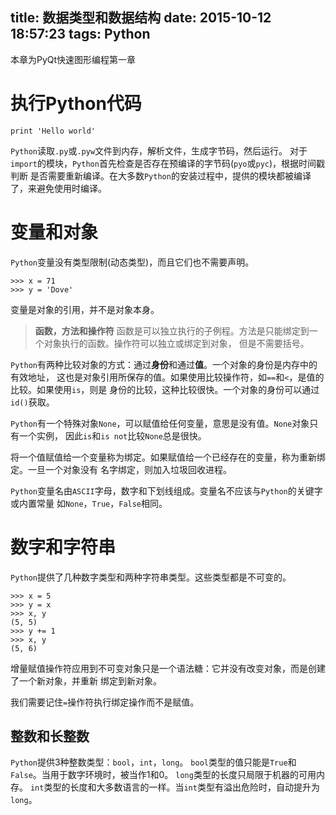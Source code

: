 title: 数据类型和数据结构
date: 2015-10-12 18:57:23
tags: Python
---

本章为PyQt快速图形编程第一章

# 执行Python代码

    print 'Hello world'

`Python`读取`.py`或`.pyw`文件到内存，解析文件，生成字节码，然后运行。
对于`import`的模块，`Python`首先检查是否存在预编译的字节码(`pyo`或`pyc`)，根据时间戳判断
是否需要重新编译。在大多数`Python`的安装过程中，提供的模块都被编译了，来避免使用时编译。

# 变量和对象

`Python`变量没有类型限制(动态类型)，而且它们也不需要声明。

    >>> x = 71
    >>> y = 'Dove'

变量是对象的引用，并不是对象本身。

>**函数，方法和操作符**
>函数是可以独立执行的子例程。方法是只能绑定到一个对象执行的函数。操作符可以独立或绑定到对象，
>但是不需要括号。

`Python`有两种比较对象的方式：通过**身份**和通过**值**。一个对象的身份是内存中的有效地址，
这也是对象引用所保存的值。如果使用比较操作符，如`==`和`<`，是值的比较。如果使用`is`，则是
身份的比较，这种比较很快。一个对象的身份可以通过`id()`获取。

`Python`有一个特殊对象`None`，可以赋值给任何变量，意思是没有值。`None`对象只有一个实例，
因此`is`和`is not`比较`None`总是很快。

将一个值赋值给一个变量称为绑定。如果赋值给一个已经存在的变量，称为重新绑定。一旦一个对象没有
名字绑定，则加入垃圾回收进程。

`Python`变量名由`ASCII`字母，数字和下划线组成。变量名不应该与`Python`的关键字或内置常量
如`None`，`True`，`False`相同。

# 数字和字符串

`Python`提供了几种数字类型和两种字符串类型。这些类型都是不可变的。

    >>> x = 5
    >>> y = x
    >>> x, y
    (5, 5)
    >>> y += 1
    >>> x, y
    (5, 6)

增量赋值操作符应用到不可变对象只是一个语法糖：它并没有改变对象，而是创建了一个新对象，并重新
绑定到新对象。

我们需要记住`=`操作符执行绑定操作而不是赋值。

## 整数和长整数

`Python`提供3种整数类型：`bool`，`int`，`long`。
`bool`类型的值只能是`True`和`False`。当用于数字环境时，被当作1和0。
`long`类型的长度只局限于机器的可用内存。
`int`类型的长度和大多数语言的一样。当`int`类型有溢出危险时，自动提升为`long`。

